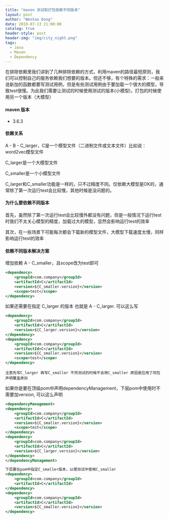 ```yaml
---
title: "maven 测试和打包依赖不同版本"
layout: post
author: "Wentao Dong"
date: 2019-07-13 21:00:00
catalog: true
header-style: post
header-img: "img/city_night.png"
tags:
  - Java
  - Maven
  - Dependency
---
```


在排除依赖里我们讲到了几种排除依赖的方式，利用maven的路径最短原则，我们可以控制自己的服务依赖我们想要的版本。但还不够，有个特殊的需求：一般来说新加的函数都要写测试用例，但是有些测试用例由于要加载一个很大的模型，导致test很慢。为此我们需要让测试的时候使用测试的版本(小模型)，打包的时候使用另一个版本（大模型）

#### maven 版本

- 3.6.3

#### 依赖关系

A - B - C_larger，C是一个模型文件（二进制文件或文本文件）比如说：word2vec模型文件

C_larger是一个大模型文件

C_smaller是一个小模型文件

C_larger和C_smaller功能是一样的，只不过精度不同。仅依赖大模型是OK的，通常除了第一次运行test会比较慢，其他时候是没问题的。

#### 为什么要依赖不同版本

首先，虽然除了第一次运行test会比较慢外都没有问题，但是一般情况下运行test时我们不太关心模型的精度，加载过大的模型，显然会影响运行test的效率

其次，在一些场景下可能每次都会下载新的模型文件，大模型下载速度太慢，同样影响运行test的效率

#### 依赖不同版本解决方案

增加依赖 A - C_smaller，且scope改为test即可

```xml
<dependency>
    <groupId>com.company</groupId>
    <artifactId>C</artifactId>
    <version>${C_smaller.version}</version>
    <scope>test</scope>
</dependency>
```

如果还需要在指定 C_larger 的版本 也就是 A - C_larger. 可以这么写

```xml
<dependency>
    <groupId>com.company</groupId>
    <artifactId>C</artifactId>
    <version>${C_larger.version}</version>
</dependency>
<dependency>
    <groupId>com.company</groupId>
    <artifactId>C</artifactId>
    <version>${C_smaller.version}</version>
    <scope>test</scope>
</dependency>
```

`注意先写C_larger 再写C_smaller 不然测试的时候不会用C_smaller 原因是应用了同包声明覆盖原则`

如果你是要在顶级pom中声明dependencyManagement，下层pom中使用时不需要加version, 可以这么声明

```xml
<dependencyManagement>
<dependency>
    <groupId>com.company</groupId>
    <artifactId>C</artifactId>
    <version>${C_smaller.version}</version>
    <scope>test</scope>
</dependency>
<dependency>
    <groupId>com.company</groupId>
    <artifactId>C</artifactId>
    <version>${C_larger.version}</version>
</dependency>
</dependencyManagement>

下层要在pom中指定C_smaller版本，以便测试中使用C_smaller
<dependency>
    <groupId>com.company</groupId>
    <artifactId>C</artifactId>
</dependency>
<dependency>
    <groupId>com.company</groupId>
    <artifactId>C</artifactId>
    <version>${C_smaller.version}</version>
</dependency>
```
